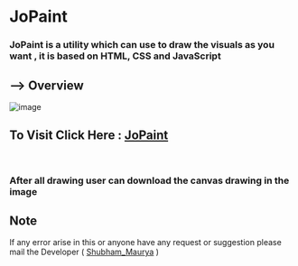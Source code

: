 # JoPaint
### JoPaint is a utility which can use to draw the visuals as you want , it is based on HTML, CSS and JavaScript

## --> Overview

![image](https://user-images.githubusercontent.com/65014926/196895261-6de89574-66a2-4d45-ad97-52b06992cf56.png)

## To Visit Click Here : <a href = "#">JoPaint</a>
<br>


### After all drawing user can download the canvas drawing in the image




## Note
 
If any error arise in this or anyone have any request or suggestion please mail the Developer ( <a href = "mailto:shubhammaurya996633+work@gmail.com"> Shubham_Maurya</a> )
